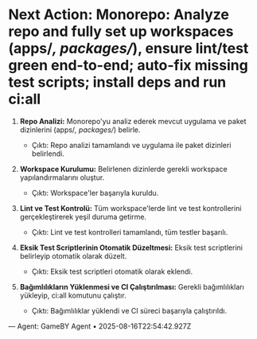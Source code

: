 # Next Action: Monorepo: Analyze repo and fully set up workspaces (apps/*, packages/*), ensure lint/test green end-to-end; auto-fix missing test scripts; install deps and run ci:all

1. **Repo Analizi:** Monorepo'yu analiz ederek mevcut uygulama ve paket dizinlerini (apps/*, packages/*) belirle.
   - Çıktı: Repo analizi tamamlandı ve uygulama ile paket dizinleri belirlendi.

2. **Workspace Kurulumu:** Belirlenen dizinlerde gerekli workspace yapılandırmalarını oluştur.
   - Çıktı: Workspace'ler başarıyla kuruldu.

3. **Lint ve Test Kontrolü:** Tüm workspace'lerde lint ve test kontrollerini gerçekleştirerek yeşil duruma getirme.
   - Çıktı: Lint ve test kontrolleri tamamlandı, tüm testler başarılı.

4. **Eksik Test Scriptlerinin Otomatik Düzeltmesi:** Eksik test scriptlerini belirleyip otomatik olarak düzelt.
   - Çıktı: Eksik test scriptleri otomatik olarak eklendi.

5. **Bağımlılıkların Yüklenmesi ve CI Çalıştırılması:** Gerekli bağımlılıkları yükleyip, ci:all komutunu çalıştır.
   - Çıktı: Bağımlılıklar yüklendi ve CI süreci başarıyla çalıştırıldı.

— Agent: GameBY Agent • 2025-08-16T22:54:42.927Z
